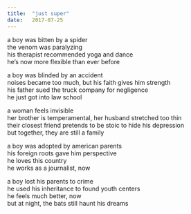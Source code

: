 ```yaml
---
title:  "just super"
date:   2017-07-25
---
```


a boy was bitten by a spider  
the venom was paralyzing  
his therapist recommended yoga and dance  
he’s now more flexible than ever before  

>

a boy was blinded by an accident  
noises became too much, but his faith gives him strength  
his father sued the truck company for negligence  
he just got into law school  

>

a woman feels invisible  
her brother is temperamental, her husband stretched too thin  
their closest friend pretends to be stoic to hide his depression  
but together, they are still a family  

>

a boy was adopted by american parents  
his foreign roots gave him perspective  
he loves this country  
he works as a journalist, now  

>

a boy lost his parents to crime  
he used his inheritance to found youth centers  
he feels much better, now  
but at night, the bats still haunt his dreams  
